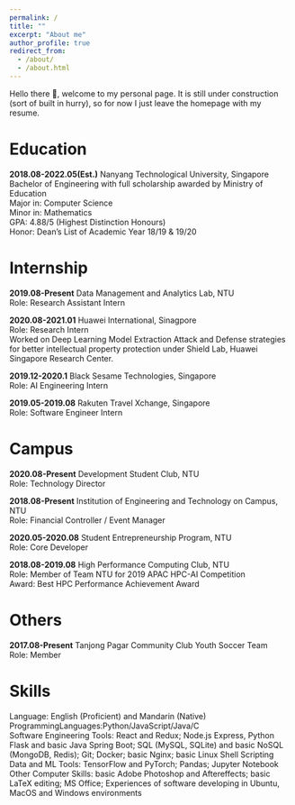 ```yaml
---
permalink: /
title: ""
excerpt: "About me"
author_profile: true
redirect_from: 
  - /about/
  - /about.html
---
```


Hello there 👋, welcome to my personal page. It is still under construction (sort of built in hurry), so for now I just leave the homepage with my resume.

Education
======
**2018.08-2022.05(Est.)** Nanyang Technological University, Singapore\
Bachelor of Engineering with full scholarship awarded by Ministry of Education\
Major in: Computer Science\
Minor in: Mathematics\
GPA: 4.88/5 (Highest Distinction Honours)\
Honor: Dean’s List of Academic Year 18/19 & 19/20

Internship
======
**2019.08-Present** Data Management and Analytics Lab, NTU\
Role: Research Assistant Intern

**2020.08-2021.01** Huawei International, Sinagpore\
Role: Research Intern\
Worked on Deep Learning Model Extraction Attack and Defense strategies for better
intellectual property protection under Shield Lab, Huawei Singapore Research Center.

**2019.12-2020.1** Black Sesame Technologies, Singapore\
Role: AI Engineering Intern

**2019.05-2019.08** Rakuten Travel Xchange, Singapore\
Role: Software Engineer Intern

Campus
======
**2020.08-Present** Development Student Club, NTU\
Role: Technology Director

**2018.08-Present** Institution of Engineering and Technology on Campus, NTU\
Role: Financial Controller / Event Manager

**2020.05-2020.08** Student Entrepreneurship Program, NTU\
Role: Core Developer

**2018.08-2019.08** High Performance Computing Club, NTU\
Role: Member of Team NTU for 2019 APAC HPC-AI Competition\
Award: Best HPC Performance Achievement Award

Others
======
**2017.08-Present** Tanjong Pagar Community Club Youth Soccer Team\
Role: Member

Skills
======
Language: English (Proficient) and Mandarin (Native)\
ProgrammingLanguages:Python/JavaScript/Java/C\
Software Engineering Tools: React and Redux; Node.js Express, Python Flask and basic Java Spring
Boot; SQL (MySQL, SQLite) and basic NoSQL (MongoDB, Redis); Git; Docker; basic Nginx; basic
Linux Shell Scripting\
Data and ML Tools: TensorFlow and PyTorch; Pandas; Jupyter Notebook\
Other Computer Skills: basic Adobe Photoshop and Aftereffects; basic LaTeX editing; MS Office;
Experiences of software developing in Ubuntu, MacOS and Windows environments